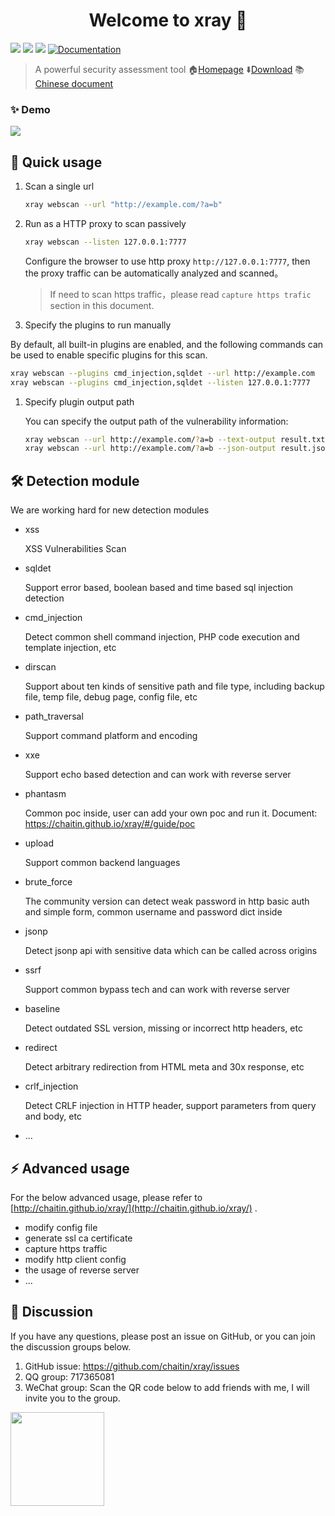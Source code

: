 <h1 align="center">Welcome to xray 👋</h1>
<p>
  <img src="https://img.shields.io/github/release/chaitin/xray.svg" />
  <img src="https://img.shields.io/github/release-date/chaitin/xray.svg?color=blue&label=update" />
  <img src="https://img.shields.io/badge/go report-A+-brightgreen.svg" />
  <a href="https://chaitin.github.io/xray/#/">
    <img alt="Documentation" src="https://img.shields.io/badge/documentation-yes-brightgreen.svg" target="_blank" />
  </a>
</p>

> A powerful security assessment tool  🏠[Homepage](https://chaitin.github.io/xray/#/)  ⬇️[Download](https://github.com/chaitin/xray/releases) 📚[Chinese document](https://github.com/chaitin/xray)

### ✨ Demo

![](https://chaitin.github.io/xray/assets/term.svg)

## 🚀 Quick usage

1. Scan a single url
    
    ```bash
    xray webscan --url "http://example.com/?a=b"
    ```

1. Run as a HTTP proxy to scan passively
    
    ```bash
    xray webscan --listen 127.0.0.1:7777
    ```
    
   Configure the browser to use http proxy `http://127.0.0.1:7777`, then the proxy traffic can be automatically analyzed and scanned。

   >If need to scan https traffic，please read `capture https trafic` section in this document.

1. Specify the plugins to run manually
   
  By default, all built-in plugins are enabled, and the following commands can be used to enable specific plugins for this scan.
   
   ```bash
   xray webscan --plugins cmd_injection,sqldet --url http://example.com
   xray webscan --plugins cmd_injection,sqldet --listen 127.0.0.1:7777
   ```
      
1. Specify plugin output path

    You can specify the output path of the vulnerability information:
    
    ```bash
    xray webscan --url http://example.com/?a=b --text-output result.txt
    xray webscan --url http://example.com/?a=b --json-output result.json
    ```

## 🛠 Detection module

We are working hard for new detection modules

 - xss

   XSS Vulnerabilities Scan

 - sqldet

   Support error based, boolean based and time based sql injection detection

 - cmd_injection

   Detect common shell command injection, PHP code execution and template injection, etc

 - dirscan

   Support about ten kinds of sensitive path and file type, including backup file, temp file, debug page, config file, etc

 - path_traversal

   Support command platform and encoding

 - xxe

   Support echo based detection and can work with reverse server

 - phantasm

   Common poc inside, user can add your own poc and run it. Document: https://chaitin.github.io/xray/#/guide/poc

 - upload

   Support common backend languages

 - brute_force

   The community version can detect weak password in http basic auth and simple form, common username and password dict inside

 - jsonp

   Detect jsonp api with sensitive data which can be called across origins

 - ssrf

   Support common bypass tech and can work with reverse server

 - baseline

   Detect outdated SSL version, missing or incorrect http headers, etc

 - redirect

   Detect arbitrary redirection from HTML meta and 30x response, etc

 - crlf_injection

   Detect CRLF injection in HTTP header, support parameters from query and body, etc

 - ...


## ⚡️ Advanced usage

For the below advanced usage, please refer to [http://chaitin.github.io/xray/](http://chaitin.github.io/xray/) .

 - modify config file
 - generate ssl ca certificate
 - capture https traffic
 - modify http client config
 - the usage of reverse server
 - ...


## 📝 Discussion

If you have any questions, please post an issue on GitHub, or you can join the discussion groups below.

1. GitHub issue: https://github.com/chaitin/xray/issues
1. QQ group: 717365081
1. WeChat group: Scan the QR code below to add friends with me, I will invite you to the group.   

<img src="https://chaitin.github.io/xray/assets/wechat.jpg" height="150px">


